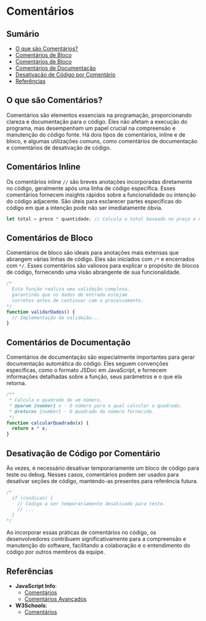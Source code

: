 # Comentários

## Sumário
- [O que são Comentários?](#o-que-são-comentários)
- [Comentários de Bloco](#comentários-inline)
- [Comentários de Bloco](#comentários-de-bloco)
- [Comentários de Documentação](#comentários-de-documentação)
- [Desativação de Código por Comentário](#desativação-de-código-por-comentário)
- [Referências](#referências)

## O que são Comentários?
Comentários são elementos essenciais na programação, proporcionando clareza e documentação para o código. Eles não afetam a execução do programa, mas desempenham um papel crucial na compreensão e manutenção do código fonte. Há dois tipos de comentários, inline e de bloco, e algumas utilizações comuns, como comentários de documentação e comentários de desativação de código.

## Comentários Inline
Os comentários inline `//` são breves anotações incorporadas diretamente no código, geralmente após uma linha de código específica. Esses comentários fornecem insights rápidos sobre a funcionalidade ou intenção do código adjacente. São úteis para esclarecer partes específicas do código em que a intenção pode não ser imediatamente óbvia.

```javascript
let total = preco * quantidade; // Calcula o total baseado no preço e na quantidade.
```

## Comentários de Bloco
Comentários de bloco são ideais para anotações mais extensas que abrangem várias linhas de código. Eles são iniciados com `/*` e encerrados com `*/`. Esses comentários são valiosos para explicar o propósito de blocos de código, fornecendo uma visão abrangente de sua funcionalidade.

```javascript
/*
  Esta função realiza uma validação complexa,
  garantindo que os dados de entrada estejam
  corretos antes de continuar com o processamento.
*/
function validarDados() {
  // Implementação da validação...
}
```

## Comentários de Documentação
Comentários de documentação são especialmente importantes para gerar documentação automática do código. Eles seguem convenções específicas, como o formato JSDoc em JavaScript, e fornecem informações detalhadas sobre a função, seus parâmetros e o que ela retorna.

```javascript
/**
 * Calcula o quadrado de um número.
 * @param {number} x - O número para o qual calcular o quadrado.
 * @returns {number} - O quadrado do número fornecido.
 */
function calcularQuadrado(x) {
  return x * x;
}
```

## Desativação de Código por Comentário
Às vezes, é necessário desativar temporariamente um bloco de código para teste ou debug. Nesses casos, comentários podem ser usados para desativar seções de código, mantendo-as presentes para referência futura.

```javascript
/*
  if (condicao) {
    // Código a ser temporariamente desativado para teste.
    // ...
  }
*/
```

Ao incorporar essas práticas de comentários no código, os desenvolvedores contribuem significativamente para a compreensão e manutenção do software, facilitando a colaboração e o entendimento do código por outros membros da equipe.

## Referências
- **JavaScript Info**:
  - [Comentários](https://javascript.info/structure#code-comments)
  - [Comentários Avançados](https://javascript.info/comments)
- **W3Schools**:
  - [Comentários](https://www.w3schools.com/js/js_comments.asp)